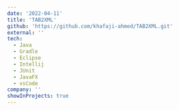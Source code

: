 ```yaml
---
date: '2022-04-11'
title: 'TAB2XML'
github: 'https://github.com/khafaji-ahmed/TAB2XML.git'
external: ''
tech:
  - Java
  - Gradle
  - Eclipse
  - Intellij
  - JUnit
  - JavaFX
  - vsCode
company: ''
showInProjects: true
---
```


<!-- Repository dedicated to my #100DaysOfCode journey -->
